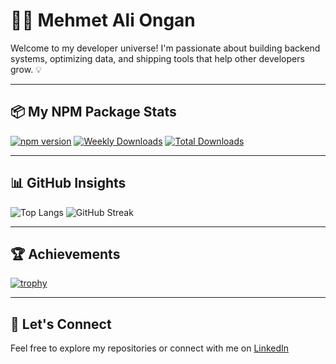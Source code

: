 # 👨‍💻 Mehmet Ali Ongan

Welcome to my developer universe! I'm passionate about building backend systems, optimizing data, and shipping tools that help other developers grow. 💡

---

## 📦 My NPM Package Stats

[![npm version](https://img.shields.io/npm/v/phone-number-checker-latest)](https://www.npmjs.com/package/phone-number-checker-latest)
[![Weekly Downloads](https://img.shields.io/npm/dw/phone-number-checker-latest)](https://www.npmjs.com/package/phone-number-checker-latest)
[![Total Downloads](https://img.shields.io/npm/dt/phone-number-checker-latest)](https://www.npmjs.com/package/phone-number-checker-latest)

---

## 📊 GitHub Insights

![Top Langs](https://github-readme-stats.vercel.app/api/top-langs/?username=alimehmet&layout=compact&theme=tokyonight)
![GitHub Streak](https://streak-stats.demolab.com?user=alimehmet&theme=tokyonight)

---

## 🏆 Achievements

[![trophy](https://github-profile-trophy.vercel.app/?username=alimehmet&theme=onedark)](https://github.com/ryo-ma/github-profile-trophy)

---

## 💬 Let's Connect

Feel free to explore my repositories or connect with me on [LinkedIn](https://linkedin.com/in/maliongan)


<!--
**alimehmet/alimehmet** is a ✨ _special_ ✨ repository because its `README.md` (this file) appears on your GitHub profile.

Here are some ideas to get you started:

- 🔭 I’m currently working on ...
- 🌱 I’m currently learning ...
- 👯 I’m looking to collaborate on ...
- 🤔 I’m looking for help with ...
- 💬 Ask me about ...
- 📫 How to reach me: ...
- 😄 Pronouns: ...
- ⚡ Fun fact: ...
-->
